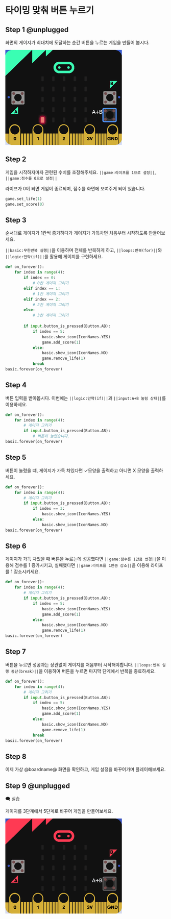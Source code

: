 # 타이밍 맞춰 버튼 누르기

## Step 1 @unplugged

화면의 게이지가 최대치에 도달하는 순간 버튼을 누르는 게임을 만들어 봅시다.

![Timer Stop](https://raw.githubusercontent.com/Derin-L/MicroBitTutorial/master/img/TimerStop1.gif)

## Step 2
게임을 시작하자마자 관련된 수치를 조정해주세요. ``||game:라이프를 1으로 설정||``, ``||game:점수를 0으로 설정||``

라이프가 0이 되면 게임이 종료되며, 점수를 화면에 보여주게 되어 있습니다.

```python
game.set_life(1)
game.set_score(0)
```

## Step 3

순서대로 게이지가 1칸씩 증가하다가 게이지가 가득차면 처음부터 시작하도록 만들어보세요.

``||basic:무한반복 실행||``을 이용하며 전체를 반복하게 하고,
``||loops:반복(for)||``와 ``||logic:만약(if)||``를 활용해 게이지를 구현하세요.

```python
def on_forever():
    for index in range(4):
        if index == 0:
            # 0칸 게이지 그리기
        elif index == 1:
            # 1칸 게이지 그리기
        elif index == 2:
            # 2칸 게이지 그리기
        else:
            # 3칸 게이지 그리기
        
        if input.button_is_pressed(Button.AB):
            if index == 5:
                basic.show_icon(IconNames.YES)
                game.add_score(1)
            else:
                basic.show_icon(IconNames.NO)
                game.remove_life(1)
            break
basic.forever(on_forever)
```

## Step 4

버튼 입력을 받아봅시다. 이번에는 ``||logic:만약(if)||``과 ``||input:A+B 눌림 상태||``를 이용하세요.

```python
def on_forever():
    for index in range(4):
        # 게이지 그리기
        if input.button_is_pressed(Button.AB):
            # 버튼이 눌렸습니다.
basic.forever(on_forever)
```

## Step 5

버튼이 눌렸을 떄, 게이지가 가득 차있다면 ✓모양을 출력하고 아니면 X 모양을 출력하세요.

```python
def on_forever():
    for index in range(4):
        # 게이지 그리기
        if input.button_is_pressed(Button.AB):
            if index == 3:
                basic.show_icon(IconNames.YES)
            else:
                basic.show_icon(IconNames.NO)
basic.forever(on_forever)
```

## Step 6

게이지가 가득 차있을 때 버튼을 누르는데 성공했다면 ``||game:점수를 1만큼 변경||``을 이용해 점수를 1 증가시키고,
실패했다면  ``||game:라이프를 1만큼 감소||``을 이용해 라이프를 1 감소시키세요.

```python
def on_forever():
    for index in range(4):
        # 게이지 그리기
        if input.button_is_pressed(Button.AB):
            if index == 5:
                basic.show_icon(IconNames.YES)
                game.add_score(1)
            else:
                basic.show_icon(IconNames.NO)
                game.remove_life(1)
basic.forever(on_forever)
```

## Step 7

버튼을 누르면 성공과는 상관없이 게이지를 처음부터 시작해야합니다.
``||loops:반복 실행 중단(break)||``을 이용하여 버튼을 누르면 마지막 단계에서 반복을 종료하세요.

```python
def on_forever():
    for index in range(4):
        # 게이지 그리기
        if input.button_is_pressed(Button.AB):
            if index == 5:
                basic.show_icon(IconNames.YES)
                game.add_score(1)
            else:
                basic.show_icon(IconNames.NO)
                game.remove_life(1)
            break
basic.forever(on_forever)
```

## Step 8

이제 가상 @boardname@ 화면을 확인하고, 게임 설정을 바꾸어가며 플레이해보세요.

## Step 9 @unplugged

🗨 실습

게이지를 3단계에서 5단계로 바꾸어 게임을 만들어보세요.

![Timer Stop](https://raw.githubusercontent.com/Derin-L/MicroBitTutorial/master/img/TimerStop2.gif)